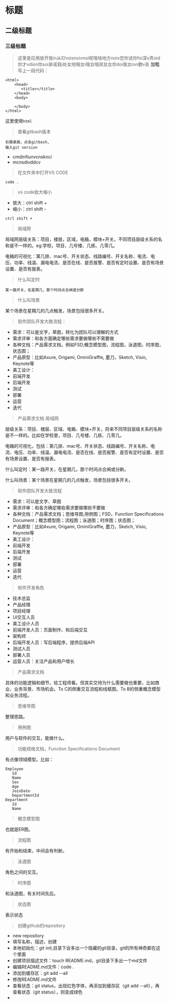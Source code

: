 # 标题
## 二级标题
### 三级标题
> 这里是应用放开我in从IDvoisnoivnoi呢哦啥地方noiv您你说你foi深v弄oid你才vdion你soi承诺我i处女地哦女i哦女哦屌丝女你doi我女ion覅v丢
**加粗**
写上一段代码：
```
<html>
    <head>
       <title></title>
    </head>
    <body>
       
    </body>
</html>
```
这里使用`html`

> 查看gitbash版本
 ```
 右键桌面，点击gitbash,
输入git version
 ```
 > 
- cmdinfiunvcnsknci
- mcnsdivddcv
> 在文件夹中打开VS CODE 
```
code .
```

> vs code放大缩小
- 放大：ctrl shift +
- 缩小：ctrl shift -
```
ctrl shift +
```
> 局域网


局域网层级关系：项目，楼层，区域，电箱，模块+开关。不同项目层级关系的名称是不一样的。eg:学校，项目、几号楼、几栋、几零几。


电箱的可视化：第几排、mac号、开关状态、线路编号、开关名称、电流、电压、功率、线温、漏电电流、是否在线、是否报警、是否有定时设置、是否有场景设置、是否有报表。





> 什么叫定时

```
某一路开关，在星期几，那个时间点合闸或分断
```


> 什么叫场景

某个场景在星期几的几点触发，场景包括很多开关。

> 软件团队开发大致流程：
- 需求：可以是文字，草图，转化为团队可以理解的方式
- 需求评审：和各方面确定哪些需求要做哪些不需要做
- 各种文档：产品需求文档，例如FSD;概念模型图，流程图，泳道图，时序图，状态图；
- 产品原型：比如Axure, Origami, OminiGraffle, 墨刀，Sketch, Visio, Keynote等
- 美工设计：
- 前端开发
- 后端开发
- 测试
- 部署
- 运营
- 迭代


> 产品需求文档
> 局域网

层级关系：项目、楼层、区域、电箱、模块+开关。将来不同项目层级关系的名称是不一样的。比如在学校里，项目、几号楼、几栋、几零几。

电箱的可视化，包括：第几排、mac号、开关状态、线路编号、开关名称、电流、电压、功率、线温、漏电电流、是否在线、是否报警、是否有定时设置、是否有场景设置、是否有报表。

什么叫定时：某一路开关，在星期几，那个时间点合闸或分断。

什么叫场景：某个场景在星期几的几点触发，场景包括很多开关。

> 软件团队开发大致流程

- 需求：可以是文字、草图
- 需求评审：和各方确定哪些需求要做哪些不要做
- 各种文档：产品需求文档；思维导图;用例图；FSD，Function Specifications Document；概念模型图；流程图；泳道图；时序图；状态图；
- 产品原型：比如Axure, Origami, OminiGraffle, 墨刀，Sketch, Visio, Keynote等
- 美工设计：
- 前端开发
- 后端开发
- 测试
- 部署
- 运营
- 迭代

> 软件开发角色

- 技术总监
- 产品经理
- 项目经理
- UI交互人员
- 美工设计人员
- 前端开发人员：页面制作、和后端交互
- 架构师
- 后端开发人员：写后端程序，提供后端API
- 测试人员
- 部署人员
- 运营人员：关注产品和用户增长

> 产品需求文档

具体的功能逻辑和细节，给工程师看。但其实交待为什么需要做也重要，比如商业、业务背景、市场机会。To C的侧重交互流程和线框图。To B的侧重概念模型和业务流程。

> 思维导图

整理思路。

> 用例图

用户与软件的交互，能做什么。

> 功能规格文档，Function Specifications Document

有点像领域模型。比如：

```
Employee
   Id
   Name
   Sex
   Age
   JoinDate
   DepartmentId
Department
   Id
   Name
```


> 概念模型图

也就是ER图。

> 流程图

有开始和结束，中间会有判断。

> 泳道图

角色之间的交互。

> 时序图

和泳道图，有关时间先后。

> 状态图

表示状态



> 创建github的repository
- new repository
- 填写名称，描述，创建
- 本地初始化：git init,目录下会多出一个隐藏的git目录，git的所有神奇都在这个里面
- 创建项目描述文件：touch README.md，git目录下多出一个md文件
- 编辑README.md文件：code .
- 添加到缓存区：git add --all
- 修改README.md文件
- 查看状态：git status，出现红色字体，再添加到缓存区（git add --all），再查看状态（git status），则变成绿色
- 














